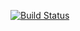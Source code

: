 [![Build Status](https://travis-ci.com/EVStarostin/jwt-auth__server.svg?branch=master)](https://travis-ci.com/EVStarostin/jwt-auth__server)
